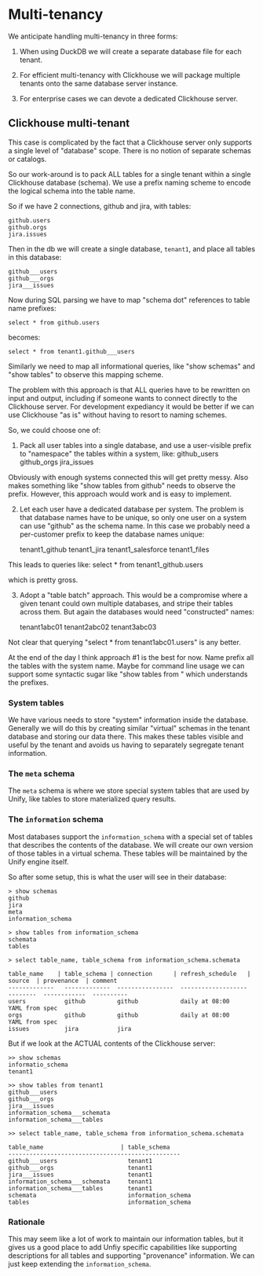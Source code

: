 # Multi-tenancy

We anticipate handling multi-tenancy in three forms:

1. When using DuckDB we will create a separate database file for each tenant.

2. For efficient multi-tenancy with Clickhouse we will package multiple tenants onto
the same database server instance.

3. For enterprise cases we can devote a dedicated Clickhouse server.

## Clickhouse multi-tenant

This case is complicated by the fact that a Clickhouse server only supports a single
level of "database" scope. There is no notion of separate schemas or catalogs.

So our work-around is to pack ALL tables for a single tenant within a single
Clickhouse database (schema). We use a prefix naming scheme to encode the logical
schema into the table name.

So if we have 2 connections, github and jira, with tables:

    github.users
    github.orgs
    jira.issues

Then in the db we will create a single database, `tenant1`, and place all tables
in this database:

    github___users
    github___orgs
    jira___issues

Now during SQL parsing we have to map "schema dot" references to table name
prefixes:

    select * from github.users

becomes:

    select * from tenant1.github___users

Similarly we need to map all informational queries, like "show schemas" and "show tables"
to observe this mapping scheme.

The problem with this approach is that ALL queries have to be rewritten on input and output,
including if someone wants to connect directly to the Clickhouse server. For development
expediancy it would be better if we can use Clickhouse "as is" without having to resort to
naming schemes.

So, we could choose one of:

1. Pack all user tables into a single database, and use a user-visible prefix to "namespace"
the tables within a system, like:
   github_users
   github_orgs
   jira_issues

Obviously with enough systems connected this will get pretty messy. Also makes something like
"show tables from github" needs to observe the prefix. However, this approach would work and
is easy to implement.

2. Let each user have a dedicated database per system. The problem is that database names
have to be unique, so only one user on a system can use "github" as the schema name. In this
case we probably need a per-customer prefix to keep the database names unique:

    tenant1_github
    tenant1_jira
    tenant1_salesforce
    tenant1_files

This leads to queries like:
    select * from tenant1_github.users

which is pretty gross.

3. Adopt a "table batch" approach. This would be a compromise where a given tenant
could own multiple databases, and stripe their tables across them. But again the
databases would need "constructed" names:

    tenant1abc01
    tenant2abc02
    tenant3abc03

Not clear that querying "select * from tenant1abc01.users" is any better.

At the end of the day I think approach #1 is the best for now. Name prefix all the
tables with the system name. Maybe for command line usage we can support some
syntactic sugar like "show tables from <system>" which understands the prefixes.

### System tables

We have various needs to store "system" information inside the database. Generally
we will do this by creating similar "virtual" schemas in the tenant database
and storing our data there. This makes these tables visible and useful by the tenant
and avoids us having to separately segregate tenant information.

### The `meta` schema

The `meta` schema is where we store special system tables that are used by Unify, like
tables to store materialized query results.

### The `information` schema

Most databases support the `information_schema` with a special set of tables that
describes the contents of the database. We will create our own version of those
tables in a virtual schema. These tables will be maintained by the Unify engine
itself.

So after some setup, this is what the user will see in their database:

    > show schemas
    github
    jira
    meta
    information_schema

    > show tables from information_schema
    schemata
    tables

    > select table_name, table_schema from information_schema.schemata

    table_name    | table_schema | connection      | refresh_schedule   | source  | provenance  | comment
    -------------   -------------  ----------------  -------------------  --------  ------------  ----------
    users           github         github            daily at 08:00       YAML from spec
    orgs            github         github            daily at 08:00       YAML from spec
    issues          jira           jira

But if we look at the ACTUAL contents of the Clickhouse server:

    >> show schemas
    informatio_schema
    tenant1

    >> show tables from tenant1
    github___users
    github___orgs
    jira___issues
    information_schema___schemata
    information_schema___tables

    >> select table_name, table_schema from information_schema.schemata

    table_name                      | table_schema
    -------------------------------------------------
    github___users                    tenant1
    github___orgs                     tenant1
    jira___issues                     tenant1
    information_schema___schemata     tenant1
    information_schema___tables       tenant1
    schemata                          information_schema
    tables                            information_schema

### Rationale

This may seem like a lot of work to maintain our information tables, but it gives
us a good place to add Unfiy specific capabilities like supporting descriptions for
all tables and supporting "provenance" information. We can just keep extending
the `information_schema`.





